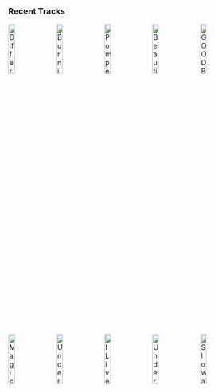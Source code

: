 ### Recent Tracks
[<img src='https://lastfm.freetls.fastly.net/i/u/300x300/d235e5e2780fefef901cd8c2d185f877.png' width='16%' height='16%' alt='Different Colors'>](https://www.last.fm/music/walk%2bthe%2bmoon/_/different%2bcolors)&nbsp;&nbsp;&nbsp;&nbsp;[<img src='https://lastfm.freetls.fastly.net/i/u/300x300/cd879ab7491b45f4c5cd14bb9a1e5e05.png' width='16%' height='16%' alt='Burning Gold'>](https://www.last.fm/music/christina%2bperri/_/burning%2bgold)&nbsp;&nbsp;&nbsp;&nbsp;[<img src='https://lastfm.freetls.fastly.net/i/u/300x300/90a4432699af42149072e0177151108a.png' width='16%' height='16%' alt='Pompeii'>](https://www.last.fm/music/bastille/_/pompeii)&nbsp;&nbsp;&nbsp;&nbsp;[<img src='https://lastfm.freetls.fastly.net/i/u/300x300/08903e8de53947859fbac649e3d011e1.png' width='16%' height='16%' alt='Beautiful Day'>](https://www.last.fm/music/u2/_/beautiful%2bday)&nbsp;&nbsp;&nbsp;&nbsp;[<img src='https://lastfm.freetls.fastly.net/i/u/300x300/355d50b67544a0d54b7db602c00bdb5b.png' width='16%' height='16%' alt='GOODBYE'>](https://www.last.fm/music/who%2bis%2bfancy/_/goodbye)&nbsp;&nbsp;&nbsp;&nbsp;<br>[<img src='https://lastfm.freetls.fastly.net/i/u/300x300/f021267cf74c4cf2cc01ecb4ddb66198.png' width='16%' height='16%' alt='Magic'>](https://www.last.fm/music/coldplay/_/magic)&nbsp;&nbsp;&nbsp;&nbsp;[<img src='https://lastfm.freetls.fastly.net/i/u/300x300/65d41ffa467f4d16adf8bf876c586c78.png' width='16%' height='16%' alt='Under Cover of Darkness'>](https://www.last.fm/music/the%2bstrokes/_/under%2bcover%2bof%2bdarkness)&nbsp;&nbsp;&nbsp;&nbsp;[<img src='https://lastfm.freetls.fastly.net/i/u/300x300/a6db79e1b3744e1a8e871cb913554258.png' width='16%' height='16%' alt='I Lived'>](https://www.last.fm/music/onerepublic/_/i%2blived)&nbsp;&nbsp;&nbsp;&nbsp;[<img src='https://lastfm.freetls.fastly.net/i/u/300x300/ecae82853b784726c7e2c4e2ba55a4fd.png' width='16%' height='16%' alt='Underdog'>](https://www.last.fm/music/imagine%2bdragons/_/underdog)&nbsp;&nbsp;&nbsp;&nbsp;[<img src='https://lastfm.freetls.fastly.net/i/u/300x300/44bce2e69f754f78cf9fbdb1bb0d0403.png' width='16%' height='16%' alt='Slow and Steady'>](https://www.last.fm/music/of%2bmonsters%2band%2bmen/_/slow%2band%2bsteady)&nbsp;&nbsp;&nbsp;&nbsp;<br>